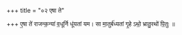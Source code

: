 +++
title = "०२ एषा ते"

+++
ए॒षा ते॑ राजन्क॒न्या॑ व॒धूर्नि धू॑यतां यम। सा मा॒तुर्ब॑ध्यतां गृ॒हे ऽथो॒ भ्रातु॒रथो॑ पि॒तुः ॥